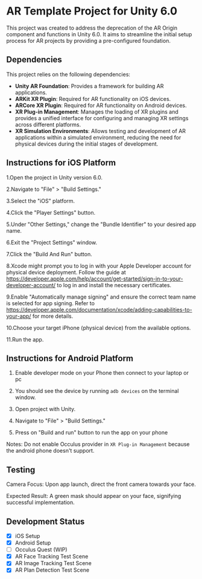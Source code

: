 # AR Template Project for Unity 6.0

This project was created to address the deprecation of the AR Origin component and functions in Unity 6.0. It aims to streamline the initial setup process for AR projects by providing a pre-configured foundation.

## Dependencies

This project relies on the following dependencies:

- **Unity AR Foundation**: Provides a framework for building AR applications.
- **ARKit XR Plugin**: Required for AR functionality on iOS devices.
- **ARCore XR Plugin**: Required for AR functionality on Android devices.
- **XR Plug-in Management**: Manages the loading of XR plugins and provides a unified interface for configuring and managing XR settings across different platforms.
- **XR Simulation Environments**: Allows testing and development of AR applications within a simulated environment, reducing the need for physical devices during the initial stages of development.

## Instructions for iOS Platform

1.Open the project in Unity version 6.0.

2.Navigate to "File" > "Build Settings."

3.Select the "iOS" platform.

4.Click the "Player Settings" button.

5.Under "Other Settings," change the "Bundle Identifier" to your desired app name.

6.Exit the "Project Settings" window.

7.Click the "Build And Run" button.

8.Xcode might prompt you to log in with your Apple Developer account for physical device deployment. Follow the guide at https://developer.apple.com/help/account/get-started/sign-in-to-your-developer-account/ to log in and install the necessary certificates.

9.Enable "Automatically manage signing" and ensure the correct team name is selected for app signing. Refer to https://developer.apple.com/documentation/xcode/adding-capabilities-to-your-app/ for more details.

10.Choose your target iPhone (physical device) from the available options.

11.Run the app.

## Instructions for Android Platform

1. Enable developer mode on your Phone then connect to your laptop or pc

2. You should see the device by running `adb devices` on the terminal window.

3. Open project with Unity.

4. Navigate to "File" > "Build Settings."

5. Press on "Build and run" button to run the app on your phone

Notes: Do not enable Occulus provider in `XR Plug-in Management` because the android phone doesn't support.

## Testing

Camera Focus: Upon app launch, direct the front camera towards your face.

Expected Result: A green mask should appear on your face, signifying successful implementation.

## Development Status

- [x] iOS Setup
- [x] Android Setup
- [ ] Occulus Quest (WIP)
- [x] AR Face Tracking Test Scene
- [x] AR Image Tracking Test Scene
- [x] AR Plan Detection Test Scene
